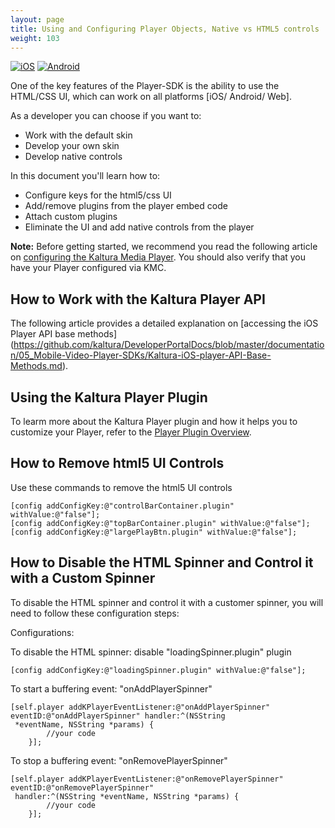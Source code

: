 ```yaml
---
layout: page
title: Using and Configuring Player Objects, Native vs HTML5 controls
weight: 103
---
```


[![iOS](https://img.shields.io/badge/iOS-Supported-green.svg)](https://github.com/kaltura/player-sdk-native-ios) [![Android](https://img.shields.io/badge/Android-Supported-green.svg)](https://github.com/kaltura/player-sdk-native-ios)

One of the key features of the Player-SDK is the ability to use the HTML/CSS UI, which can work on all platforms [iOS/ Android/ Web].

As a developer you can choose if you want to:

* Work with the default skin  
* Develop your own skin
* Develop native controls  

In this document you'll learn how to:

* Configure keys for the html5/css UI
* Add/remove plugins from the player embed code  
* Attach custom plugins
* Eliminate the UI and add native controls from the player

**Note:** Before getting started, we recommend you read the following article on [configuring the Kaltura Media Player](https://github.com/kaltura/DeveloperPortalDocs/blob/master/documentation/04_Web-Video-Player/Player-Configuration.md). You should also verify that you have your Player configured via KMC.

## How to Work with the Kaltura Player API
The following article provides a detailed explanation on [accessing the iOS Player API base methods] (https://github.com/kaltura/DeveloperPortalDocs/blob/master/documentation/05_Mobile-Video-Player-SDKs/Kaltura-iOS-player-API-Base-Methods.md).


## Using the Kaltura Player Plugin
To learm more about the Kaltura Player plugin and how it helps you to customize your Player, refer to the [Player Plugin Overview]( https://github.com/kaltura/DeveloperPortalDocs/blob/master/documentation/05_Mobile-Video-Player-SDKs/Player-Plugin-Overview.md).


## How to Remove html5 UI Controls
Use these commands to remove the html5 UI controls

    [config addConfigKey:@"controlBarContainer.plugin" withValue:@"false"];
    [config addConfigKey:@"topBarContainer.plugin" withValue:@"false"];
    [config addConfigKey:@"largePlayBtn.plugin" withValue:@"false"];
    
## How to Disable the HTML Spinner and Control it with a Custom Spinner
To disable the HTML spinner and control it with a customer spinner, you will need to follow these configuration steps:

Configurations:

To disable the HTML spinner: disable "loadingSpinner.plugin" plugin

```
[config addConfigKey:@"loadingSpinner.plugin" withValue:@"false"];
```
To start a buffering event: "onAddPlayerSpinner"

```
[self.player addKPlayerEventListener:@"onAddPlayerSpinner" eventID:@"onAddPlayerSpinner" handler:^(NSString  
 *eventName, NSString *params) {
        //your code
    }];
```

To stop a buffering event: "onRemovePlayerSpinner"

```
[self.player addKPlayerEventListener:@"onRemovePlayerSpinner" eventID:@"onRemovePlayerSpinner" 
 handler:^(NSString *eventName, NSString *params) {
        //your code
    }];
```

